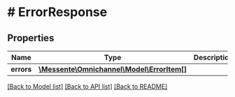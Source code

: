 # # ErrorResponse

## Properties

Name | Type | Description | Notes
------------ | ------------- | ------------- | -------------
**errors** | [**\Messente\Omnichannel\Model\ErrorItem[]**](ErrorItem.md) |  | 

[[Back to Model list]](../../README.md#documentation-for-models) [[Back to API list]](../../README.md#documentation-for-api-endpoints) [[Back to README]](../../README.md)


